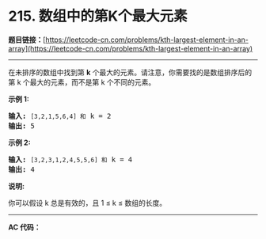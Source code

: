 # 215. 数组中的第K个最大元素

**题目链接：**[https://leetcode-cn.com/problems/kth-largest-element-in-an-array](https://leetcode-cn.com/problems/kth-largest-element-in-an-array)

---

<div class="content__1Y2H">
 <div class="notranslate">
  <p>在未排序的数组中找到第 <strong>k</strong> 个最大的元素。请注意，你需要找的是数组排序后的第 k 个最大的元素，而不是第 k 个不同的元素。</p> 
  <p><strong>示例 1:</strong></p> 
  <pre class="language-text"><strong>输入:</strong> <code>[3,2,1,5,6,4] 和</code> k = 2
<strong>输出:</strong> 5
</pre> 
  <p><strong>示例&nbsp;2:</strong></p> 
  <pre class="language-text"><strong>输入:</strong> <code>[3,2,3,1,2,4,5,5,6] 和</code> k = 4
<strong>输出:</strong> 4</pre> 
  <p><strong>说明: </strong></p> 
  <p>你可以假设 k 总是有效的，且 1 ≤ k ≤ 数组的长度。</p> 
 </div>
</div>

---

**AC 代码：**

```java

```